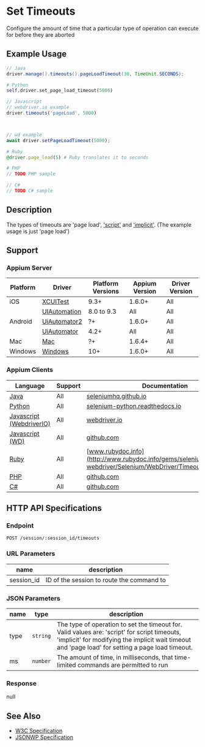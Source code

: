 # Set Timeouts

Configure the amount of time that a particular type of operation can execute for before they are aborted
## Example Usage

```java
// Java
driver.manage().timeouts().pageLoadTimeout(30, TimeUnit.SECONDS);

```

```python
# Python
self.driver.set_page_load_timeout(5000)

```

```javascript
// Javascript
// webdriver.io example
driver.timeouts('pageLoad', 5000)



// wd example
await driver.setPageLoadTimeout(5000);

```

```ruby
# Ruby
@driver.page_load(5) # Ruby translates it to seconds

```

```php
# PHP
// TODO PHP sample

```

```csharp
// C#
// TODO C# sample

```


## Description

The types of timeouts are 'page load', ['script'](/docs/en/commands/session/async-script.md) and ['implicit'](/docs/en/commands/session/implicit.md). (The example usage is just 'page load')


## Support

### Appium Server

|Platform|Driver|Platform Versions|Appium Version|Driver Version|
|--------|----------------|------|--------------|--------------|
| iOS | [XCUITest](/docs/en/drivers/ios-xcuitest.md) | 9.3+ | 1.6.0+ | All |
|  | [UIAutomation](/docs/en/drivers/ios-uiautomation.md) | 8.0 to 9.3 | All | All |
| Android | [UiAutomator2](/docs/en/drivers/android-uiautomator2.md) | ?+ | 1.6.0+ | All |
|  | [UiAutomator](/docs/en/drivers/android-uiautomator.md) | 4.2+ | All | All |
| Mac | [Mac](/docs/en/drivers/mac.md) | ?+ | 1.6.4+ | All |
| Windows | [Windows](/docs/en/drivers/windows.md) | 10+ | 1.6.0+ | All |

### Appium Clients

|Language|Support|Documentation|
|--------|-------|-------------|
|[Java](https://github.com/appium/java-client/releases/latest)| All |  [seleniumhq.github.io](https://seleniumhq.github.io/selenium/docs/api/java/org/openqa/selenium/remote/RemoteWebDriver.RemoteWebDriverOptions.RemoteTimeouts.html#pageLoadTimeout-long-java.util.concurrent.TimeUnit-)  |
|[Python](https://github.com/appium/python-client/releases/latest)| All |  [selenium-python.readthedocs.io](http://selenium-python.readthedocs.io/api.html#selenium.webdriver.remote.webdriver.WebDriver.set_page_load_timeout)  |
|[Javascript (WebdriverIO)](http://webdriver.io/index.html)| All |  [webdriver.io](http://webdriver.io/guide/testrunner/timeouts.html#Selenium-timeouts)  |
|[Javascript (WD)](https://github.com/admc/wd/releases/latest)| All |  [github.com](https://github.com/admc/wd/blob/master/lib/commands.js#L714)  |
|[Ruby](https://github.com/appium/ruby_lib/releases/latest)| All |  [www.rubydoc.info](http://www.rubydoc.info/gems/selenium-webdriver/Selenium/WebDriver/Timeouts:page_load=)  |
|[PHP](https://github.com/appium/php-client/releases/latest)| All |  [github.com](https://github.com/appium/php-client/)  |
|[C#](https://github.com/appium/appium-dotnet-driver/releases/latest)| All |  [github.com](https://github.com/appium/appium-dotnet-driver/)  |

## HTTP API Specifications

### Endpoint

`POST /session/:session_id/timeouts`

### URL Parameters

|name|description|
|----|-----------|
|session_id|ID of the session to route the command to|

### JSON Parameters

|name|type|description|
|----|----|-----------|
| type | `string` | The type of operation to set the timeout for. Valid values are: 'script' for script timeouts, 'implicit' for modifying the implicit wait timeout and 'page load' for setting a page load timeout. |
| ms | `number` | The amount of time, in milliseconds, that time-limited commands are permitted to run |

### Response

null

## See Also

* [W3C Specification](https://www.w3.org/TR/webdriver/#set-timeouts)
* [JSONWP Specification](https://github.com/SeleniumHQ/selenium/wiki/JsonWireProtocol#sessionsessionidtimeouts)
